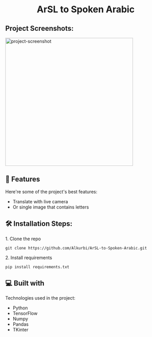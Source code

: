 <h1 align="center" id="title">ArSL to Spoken Arabic</h1>

<h2>Project Screenshots:</h2>

<img src="https://github.com/Alkurbi/ArSL-to-Spoken-Arabic/gui.png?raw=true" alt="project-screenshot" width="400" height="400/">
  
  
<h2>🧐 Features</h2>

Here're some of the project's best features:

*   Translate with live camera
*   Or single image that contains letters

<h2>🛠️ Installation Steps:</h2>

<p>1. Clone the repo</p>

```
git clone https://github.com/Alkurbi/ArSL-to-Spoken-Arabic.git
```

<p>2. Install requirements</p>

```
pip install requirements.txt
```

  
  
<h2>💻 Built with</h2>

Technologies used in the project:

*   Python
*   TensorFlow
*   Numpy
*   Pandas
*   TKinter
